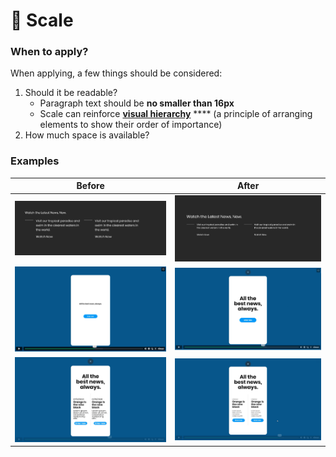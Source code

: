 # 🤏 Scale

### When to apply?

When applying, a few things should be considered:

1. Should it be readable?
   * Paragraph text should be **no smaller than 16px**
   * Scale can reinforce [**visual hierarchy**](visual-hierarchy.md) **** (a principle of arranging elements to show their order of importance)
2. How much space is available?

### Examples

| Before                                  | After                                   |
| --------------------------------------- | --------------------------------------- |
| ![](<../.gitbook/assets/image (8).png>) | ![](<../.gitbook/assets/image (2).png>) |
| ![](../.gitbook/assets/image.png)       | ![](<../.gitbook/assets/image (7).png>) |
| ![](<../.gitbook/assets/image (4).png>) | ![](<../.gitbook/assets/image (3).png>) |

